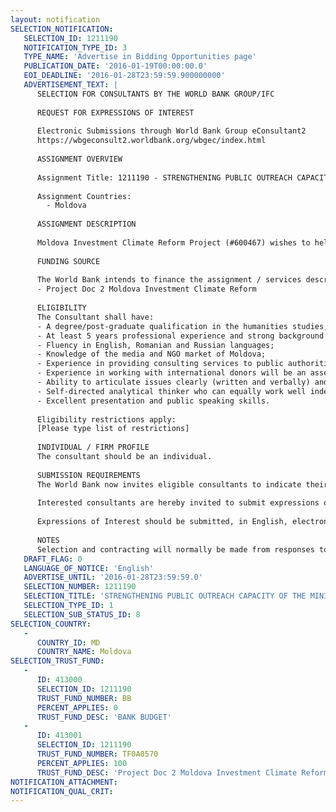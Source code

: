 ```yaml
---
layout: notification
SELECTION_NOTIFICATION: 
   SELECTION_ID: 1211190
   NOTIFICATION_TYPE_ID: 3
   TYPE_NAME: 'Advertise in Bidding Opportunities page'
   PUBLICATION_DATE: '2016-01-19T00:00:00.0'
   EOI_DEADLINE: '2016-01-28T23:59:59.900000000'
   ADVERTISEMENT_TEXT: |
      SELECTION FOR CONSULTANTS BY THE WORLD BANK GROUP/IFC
      
      REQUEST FOR EXPRESSIONS OF INTEREST
      
      Electronic Submissions through World Bank Group eConsultant2
      https://wbgeconsult2.worldbank.org/wbgec/index.html
      
      ASSIGNMENT OVERVIEW
      
      Assignment Title: 1211190 - STRENGTHENING PUBLIC OUTREACH CAPACITY OF THE MINISTRY OF ECONOMY OF MOLDOVA
      
      Assignment Countries:
        - Moldova
      
      ASSIGNMENT DESCRIPTION
      
      Moldova Investment Climate Reform Project (#600467) wishes to help strengthen the capacity of the Ministry of Economy of Moldova to communicate planned and implemented reforms to the wider public, lead the effective public outreach campaigns and Public-Private Dialogue to increase transparency of institutional activities and ensure the private sector and community at large have their say in the reform making process.
      
      FUNDING SOURCE
      
      The World Bank intends to finance the assignment / services described below under the following trust fund(s):
      - Project Doc 2 Moldova Investment Climate Reform
      
      ELIGIBILITY
      The Consultant shall have:
      - A degree/post-graduate qualification in the humanities studies, PR or marketing or successful track record of professional experience in the strategic communications, PR or media management field;
      - At least 5 years professional experience and strong background in developing and implementing communications, PR and media strategies, including development and delivery of training and capacity building programs as well as one-on-one advice on improving communications and media relations skills;
      - Fluency in English, Romanian and Russian languages;
      - Knowledge of the media and NGO market of Moldova;
      - Experience in providing consulting services to public authorities of Moldova on communications and public relations will be an advantage;
      - Experience in working with international donors will be an asset;
      - Ability to articulate issues clearly (written and verbally) and recommend solutions for public authorities and policy makers;
      - Self-directed analytical thinker who can equally work well independently and in a team; 
      - Excellent presentation and public speaking skills.
      
      Eligibility restrictions apply:
      [Please type list of restrictions]
      
      INDIVIDUAL / FIRM PROFILE
      The consultant should be an individual. 
      
      SUBMISSION REQUIREMENTS
      The World Bank now invites eligible consultants to indicate their interest in providing the services.  Interested consultants must provide information indicating that they are qualified to perform the services (brochures, description of similar assignments, experience in similar conditions, availability of appropriate skills among staff, etc.).  Please note that the total size of all attachments should be less than 5MB.  
      
      Interested consultants are hereby invited to submit expressions of interest.
      
      Expressions of Interest should be submitted, in English, electronically through World Bank Group eConsultant2 (https://wbgeconsult2.worldbank.org/wbgec/index.html)
      
      NOTES
      Selection and contracting will normally be made from responses to this notification.  The consultant will be selected from a shortlist, subject to availability of funding.
   DRAFT_FLAG: 0
   LANGUAGE_OF_NOTICE: 'English'
   ADVERTISE_UNTIL: '2016-01-28T23:59:59.0'
   SELECTION_NUMBER: 1211190
   SELECTION_TITLE: 'STRENGTHENING PUBLIC OUTREACH CAPACITY OF THE MINISTRY OF ECONOMY OF MOLDOVA'
   SELECTION_TYPE_ID: 1
   SELECTION_SUB_STATUS_ID: 8
SELECTION_COUNTRY: 
   - 
      COUNTRY_ID: MD
      COUNTRY_NAME: Moldova
SELECTION_TRUST_FUND: 
   - 
      ID: 413000
      SELECTION_ID: 1211190
      TRUST_FUND_NUMBER: BB
      PERCENT_APPLIES: 0
      TRUST_FUND_DESC: 'BANK BUDGET'
   - 
      ID: 413001
      SELECTION_ID: 1211190
      TRUST_FUND_NUMBER: TF0A0570
      PERCENT_APPLIES: 100
      TRUST_FUND_DESC: 'Project Doc 2 Moldova Investment Climate Reform'
NOTIFICATION_ATTACHMENT: 
NOTIFICATION_QUAL_CRIT: 
---
```

